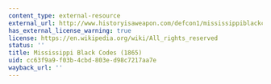 ```yaml
---
content_type: external-resource
external_url: http://www.historyisaweapon.com/defcon1/mississippiblackcode.html
has_external_license_warning: true
license: https://en.wikipedia.org/wiki/All_rights_reserved
status: ''
title: Mississippi Black Codes (1865)
uid: cc63f9a9-f03b-4cbd-803e-d98c7217aa7e
wayback_url: ''
---
```


